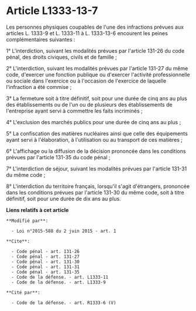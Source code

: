 # Article L1333-13-7

Les personnes physiques coupables de l'une des infractions prévues aux articles L. 1333-9 et L. 1333-11 à L. 1333-13-6
encourent les peines complémentaires suivantes : 

1° L'interdiction, suivant les modalités prévues par l'article 131-26 du code pénal, des droits civiques, civils et de
famille ; 

2° L'interdiction, suivant les modalités prévues par l'article 131-27 du même code, d'exercer une fonction publique ou
d'exercer l'activité professionnelle ou sociale dans l'exercice ou à l'occasion de l'exercice de laquelle l'infraction a été
commise ; 

3° La fermeture soit à titre définitif, soit pour une durée de cinq ans au plus des établissements ou de l'un ou de plusieurs
des établissements de l'entreprise ayant servi à commettre les faits incriminés ; 

4° L'exclusion des marchés publics pour une durée de cinq ans au plus ; 

5° La confiscation des matières nucléaires ainsi que celle des équipements ayant servi à l'élaboration, à l'utilisation ou au
transport de ces matières ; 

6° L'affichage ou la diffusion de la décision prononcée dans les conditions prévues par l'article 131-35 du code pénal ; 

7° L'interdiction de séjour, suivant les modalités prévues par l'article 131-31 du même code ; 

8° L'interdiction du territoire français, lorsqu'il s'agit d'étrangers, prononcée dans les conditions prévues par l'article
131-30 du même code, soit à titre définitif, soit pour une durée de dix ans au plus.

**Liens relatifs à cet article**

	**Modifié par**:

	  - Loi n°2015-588 du 2 juin 2015 - art. 1

	**Cite**:

	  - Code pénal - art. 131-26
	  - Code pénal - art. 131-27
	  - Code pénal - art. 131-30
	  - Code pénal - art. 131-31
	  - Code pénal - art. 131-35
	  - Code de la défense. - art. L1333-11
	  - Code de la défense. - art. L1333-9

	**Cité par**:

	  - Code de la défense. - art. R1333-6 (V)
